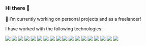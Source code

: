 ### Hi there 👋

<!--
**EmmanuelGomezAmbriz/EmmanuelGomezAmbriz** is a ✨ _special_ ✨ repository because its `README.md` (this file) appears on your GitHub profile.

Here are some ideas to get you started:

- 🔭 I’m currently working on ...
- 🌱 I’m currently learning ...
- 👯 I’m looking to collaborate on ...
- 🤔 I’m looking for help with ...
- 💬 Ask me about ...
- 📫 How to reach me: ...
- 😄 Pronouns: ...
- ⚡ Fun fact: ...
-->

🔭 I’m currently working on personal projects and as a freelancer!

I have worked with the following technologies:

<div>
    <img src="https://img.shields.io/badge/HTML5-E34F26?logo=html5&logoColor=white"/>
    <img src="https://img.shields.io/badge/CSS-1572B6?logo=css3&logoColor=white"/>
    <img src="https://img.shields.io/badge/Bootstrap-7952B3?logo=bootstrap&logoColor=white"/>
    <img src="https://img.shields.io/badge/JavaScript-F7DF1E?logo=javascript&logoColor=black"/>
    <img src="https://img.shields.io/badge/jQuery-0769AD?logo=jquery&logoColor=white"/>
    <img src="https://img.shields.io/badge/PHP-777BB4?logo=php&logoColor=white"/>
    <img src="https://img.shields.io/badge/C%20Sharp-512BD4?logo=csharp&logoColor=white"/>
    <img src="https://img.shields.io/badge/Node.js-339933?logo=nodedotjs&logoColor=white"/>
    <img src="https://img.shields.io/badge/.NET-512BD4?logo=dotnet&logoColor=white"/>
    <img src="https://img.shields.io/badge/DevExpress-FF7200?logo=devexpress&logoColor=white"/>
    <img src="https://img.shields.io/badge/MySQL-4479A1?logo=mysql&logoColor=white"/>
    <img src="https://img.shields.io/badge/SQL%20Server-CC2927?logo=microsoftsqlserver&logoColor=white"/>
    <img src="https://img.shields.io/badge/MongoDB-47A248?logo=mongodb&logoColor=white"/>
    <img src="https://img.shields.io/badge/Git-F05032?logo=git&logoColor=white"/>
    <img src="https://img.shields.io/badge/GitHub-181717?logo=github&logoColor=white"/>
    <img src="https://img.shields.io/badge/Sourcetree-0052CC?logo=sourcetree&logoColor=white"/>
    <img src="https://img.shields.io/badge/Visual%20Studio%20Code-007ACC?logo=visualstudiocode&logoColor=white"/>
    <img src="https://img.shields.io/badge/JSON-000000?logo=json&logoColor=white"/>
  </div>

